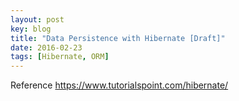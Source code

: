 ```yaml
---
layout: post
key: blog
title: "Data Persistence with Hibernate [Draft]"
date: 2016-02-23
tags: [Hibernate, ORM]
---
```


Reference
https://www.tutorialspoint.com/hibernate/
